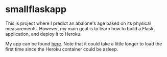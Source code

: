 # smallflaskapp

This is project where I predict an abalone's age based on its physical measurements. However, my main goal is to learn how to build a Flask application, and deploy it to Heroku. 

My app can be found [here](https://abaloneringsprediction.herokuapp.com/). Note that it could take a little longer to load the first time since the Heroku container could be asleep. 